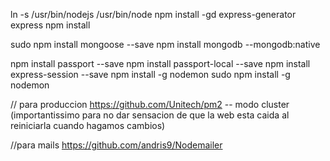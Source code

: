 ln -s /usr/bin/nodejs /usr/bin/node
npm install -gd express-generator
express
npm install


sudo npm install mongoose --save
npm install mongodb --mongodb:native  

npm install passport --save
npm install passport-local --save
npm install express-session --save
npm install -g nodemon
sudo npm install -g nodemon

// para produccion
https://github.com/Unitech/pm2
 -- modo cluster (importantissimo para no dar sensacion de que la web esta caida al reiniciarla cuando hagamos cambios)

//para mails
https://github.com/andris9/Nodemailer